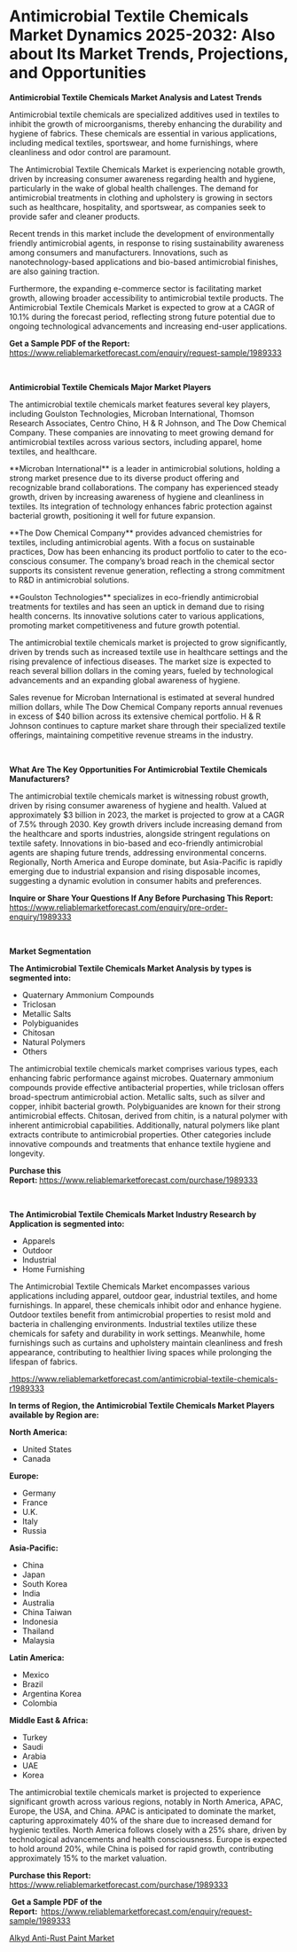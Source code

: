 <p><h1>Antimicrobial Textile Chemicals Market Dynamics 2025-2032: Also about Its Market Trends, Projections, and Opportunities</h1></p><p><strong>Antimicrobial Textile Chemicals Market Analysis and Latest Trends</strong></p>
<p><p>Antimicrobial textile chemicals are specialized additives used in textiles to inhibit the growth of microorganisms, thereby enhancing the durability and hygiene of fabrics. These chemicals are essential in various applications, including medical textiles, sportswear, and home furnishings, where cleanliness and odor control are paramount. </p><p>The Antimicrobial Textile Chemicals Market is experiencing notable growth, driven by increasing consumer awareness regarding health and hygiene, particularly in the wake of global health challenges. The demand for antimicrobial treatments in clothing and upholstery is growing in sectors such as healthcare, hospitality, and sportswear, as companies seek to provide safer and cleaner products. </p><p>Recent trends in this market include the development of environmentally friendly antimicrobial agents, in response to rising sustainability awareness among consumers and manufacturers. Innovations, such as nanotechnology-based applications and bio-based antimicrobial finishes, are also gaining traction. </p><p>Furthermore, the expanding e-commerce sector is facilitating market growth, allowing broader accessibility to antimicrobial textile products. The Antimicrobial Textile Chemicals Market is expected to grow at a CAGR of 10.1% during the forecast period, reflecting strong future potential due to ongoing technological advancements and increasing end-user applications.</p></p>
<p><strong>Get a Sample PDF of the Report:&nbsp;</strong> <a href="https://www.reliablemarketforecast.com/enquiry/request-sample/1989333?utm_campaign=1169&utm_medium=2&utm_source=Github&utm_content=ia&utm_term=04022025&utm_id=antimicrobial-textile-chemicals">https://www.reliablemarketforecast.com/enquiry/request-sample/1989333</a></p>
<p>&nbsp;</p>
<p><strong>Antimicrobial Textile Chemicals Major Market Players</strong></p>
<p><p>The antimicrobial textile chemicals market features several key players, including Goulston Technologies, Microban International, Thomson Research Associates, Centro Chino, H & R Johnson, and The Dow Chemical Company. These companies are innovating to meet growing demand for antimicrobial textiles across various sectors, including apparel, home textiles, and healthcare.</p><p>**Microban International** is a leader in antimicrobial solutions, holding a strong market presence due to its diverse product offering and recognizable brand collaborations. The company has experienced steady growth, driven by increasing awareness of hygiene and cleanliness in textiles. Its integration of technology enhances fabric protection against bacterial growth, positioning it well for future expansion.</p><p>**The Dow Chemical Company** provides advanced chemistries for textiles, including antimicrobial agents. With a focus on sustainable practices, Dow has been enhancing its product portfolio to cater to the eco-conscious consumer. The company’s broad reach in the chemical sector supports its consistent revenue generation, reflecting a strong commitment to R&D in antimicrobial solutions.</p><p>**Goulston Technologies** specializes in eco-friendly antimicrobial treatments for textiles and has seen an uptick in demand due to rising health concerns. Its innovative solutions cater to various applications, promoting market competitiveness and future growth potential.</p><p>The antimicrobial textile chemicals market is projected to grow significantly, driven by trends such as increased textile use in healthcare settings and the rising prevalence of infectious diseases. The market size is expected to reach several billion dollars in the coming years, fueled by technological advancements and an expanding global awareness of hygiene.</p><p>Sales revenue for Microban International is estimated at several hundred million dollars, while The Dow Chemical Company reports annual revenues in excess of $40 billion across its extensive chemical portfolio. H & R Johnson continues to capture market share through their specialized textile offerings, maintaining competitive revenue streams in the industry.</p></p>
<p>&nbsp;</p>
<p><strong>What Are The Key Opportunities For Antimicrobial Textile Chemicals Manufacturers?</strong></p>
<p><p>The antimicrobial textile chemicals market is witnessing robust growth, driven by rising consumer awareness of hygiene and health. Valued at approximately $3 billion in 2023, the market is projected to grow at a CAGR of 7.5% through 2030. Key growth drivers include increasing demand from the healthcare and sports industries, alongside stringent regulations on textile safety. Innovations in bio-based and eco-friendly antimicrobial agents are shaping future trends, addressing environmental concerns. Regionally, North America and Europe dominate, but Asia-Pacific is rapidly emerging due to industrial expansion and rising disposable incomes, suggesting a dynamic evolution in consumer habits and preferences.</p></p>
<p><strong>Inquire or Share Your Questions If Any Before Purchasing This Report:</strong> <a href="https://www.reliablemarketforecast.com/enquiry/pre-order-enquiry/1989333?utm_campaign=1169&utm_medium=2&utm_source=Github&utm_content=ia&utm_term=04022025&utm_id=antimicrobial-textile-chemicals">https://www.reliablemarketforecast.com/enquiry/pre-order-enquiry/1989333</a></p>
<p>&nbsp;</p>
<p><strong>Market Segmentation</strong></p>
<p><strong>The Antimicrobial Textile Chemicals Market Analysis by types is segmented into:</strong></p>
<p><ul><li>Quaternary Ammonium Compounds</li><li>Triclosan</li><li>Metallic Salts</li><li>Polybiguanides</li><li>Chitosan</li><li>Natural Polymers</li><li>Others</li></ul></p>
<p><p>The antimicrobial textile chemicals market comprises various types, each enhancing fabric performance against microbes. Quaternary ammonium compounds provide effective antibacterial properties, while triclosan offers broad-spectrum antimicrobial action. Metallic salts, such as silver and copper, inhibit bacterial growth. Polybiguanides are known for their strong antimicrobial effects. Chitosan, derived from chitin, is a natural polymer with inherent antimicrobial capabilities. Additionally, natural polymers like plant extracts contribute to antimicrobial properties. Other categories include innovative compounds and treatments that enhance textile hygiene and longevity.</p></p>
<p><strong>Purchase this Report:&nbsp;</strong><a href="https://www.reliablemarketforecast.com/purchase/1989333?utm_campaign=1169&utm_medium=2&utm_source=Github&utm_content=ia&utm_term=04022025&utm_id=antimicrobial-textile-chemicals">https://www.reliablemarketforecast.com/purchase/1989333</a></p>
<p>&nbsp;</p>
<p><strong>The Antimicrobial Textile Chemicals Market Industry Research by Application is segmented into:</strong></p>
<p><ul><li>Apparels</li><li>Outdoor</li><li>Industrial</li><li>Home Furnishing</li></ul></p>
<p><p>The Antimicrobial Textile Chemicals Market encompasses various applications including apparel, outdoor gear, industrial textiles, and home furnishings. In apparel, these chemicals inhibit odor and enhance hygiene. Outdoor textiles benefit from antimicrobial properties to resist mold and bacteria in challenging environments. Industrial textiles utilize these chemicals for safety and durability in work settings. Meanwhile, home furnishings such as curtains and upholstery maintain cleanliness and fresh appearance, contributing to healthier living spaces while prolonging the lifespan of fabrics.</p></p>
<p><a href="https://www.reliablemarketforecast.com/antimicrobial-textile-chemicals-r1989333?utm_campaign=1169&utm_medium=2&utm_source=Github&utm_content=ia&utm_term=04022025&utm_id=antimicrobial-textile-chemicals">&nbsp;https://www.reliablemarketforecast.com/antimicrobial-textile-chemicals-r1989333</a></p>
<p><strong>In terms of Region, the Antimicrobial Textile Chemicals Market Players available by Region are:</strong></p>
<p>
    <p> <strong> North America: </strong>
        <ul>
            <li>United States</li>
            <li>Canada</li>
        </ul>
        </p> 
    <p> <strong> Europe: </strong>
        <ul>
            <li>Germany</li>
            <li>France</li>
            <li>U.K.</li>
            <li>Italy</li>
            <li>Russia</li>
        </ul>
        </p> 
    <p> <strong> Asia-Pacific: </strong>
        <ul>
            <li>China</li>
            <li>Japan</li>
            <li>South Korea</li>
            <li>India</li>
            <li>Australia</li>
            <li>China Taiwan</li>
            <li>Indonesia</li>
            <li>Thailand</li>
            <li>Malaysia</li>
        </ul>
        </p> 
    <p> <strong> Latin America: </strong>
        <ul>
            <li>Mexico</li>
            <li>Brazil</li>
            <li>Argentina Korea</li>
            <li>Colombia</li>
        </ul>
        </p> 
    <p> <strong> Middle East & Africa: </strong>
        <ul>
            <li>Turkey</li>
            <li>Saudi</li>
            <li>Arabia</li>
            <li>UAE</li>
            <li>Korea</li>
        </ul>
    </p>
    </p>
<p><p>The antimicrobial textile chemicals market is projected to experience significant growth across various regions, notably in North America, APAC, Europe, the USA, and China. APAC is anticipated to dominate the market, capturing approximately 40% of the share due to increased demand for hygienic textiles. North America follows closely with a 25% share, driven by technological advancements and health consciousness. Europe is expected to hold around 20%, while China is poised for rapid growth, contributing approximately 15% to the market valuation.</p></p>
<p><strong>Purchase this Report: </strong><a href="https://www.reliablemarketforecast.com/purchase/1989333?utm_campaign=1169&utm_medium=2&utm_source=Github&utm_content=ia&utm_term=04022025&utm_id=antimicrobial-textile-chemicals">https://www.reliablemarketforecast.com/purchase/1989333</a></p>
<p>&nbsp;<strong>Get a Sample PDF of the Report:&nbsp;&nbsp;</strong><a href="https://www.reliablemarketforecast.com/enquiry/request-sample/1989333?utm_campaign=1169&utm_medium=2&utm_source=Github&utm_content=ia&utm_term=04022025&utm_id=antimicrobial-textile-chemicals">https://www.reliablemarketforecast.com/enquiry/request-sample/1989333</a></p>
<p><strong></strong></p>
<p><p><a href="https://github.com/pizolina/Market-Research-Report-List-6/blob/main/alkyd-anti-rust-paint-market.md?utm_campaign=1169&utm_medium=2&utm_source=Github&utm_content=ia&utm_term=04022025&utm_id=antimicrobial-textile-chemicals">Alkyd Anti-Rust Paint Market</a></p></p>